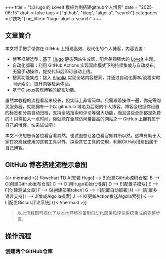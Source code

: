 +++
title = "以Hugo 的 LoveIt 模板为例搭建github个人博客"
date = "2025-06-15"
draft = false
tags = ["github", "blog", "algolia", "search"]
categories = ["技巧"]
og_title = "hugo-algolia-search"
+++

## 文章简介
本文将手把手带你在 GitHub 上搭建高效、现代化的个人博客，内容涵盖：

- 博客框架选型：基于 [Hugo](https://gohugo.io/) 静态网站生成器，配合美观强大的 [LoveIt](https://hugoloveit.com/) 主题。
- 自动化部署：利用 GitHub Actions 实现双库模式下的持续集成与自动发布，无需手动操作，提交代码后即可自动上线。
- 搜索功能集成：接入 [Algolia](https://www.algolia.com/) 实现全站内容搜索，并通过自动化脚本/流程实时同步索引，提升内容检索体验。
- 基于Giscus实现博客的留言功能。

虽然本教程的流程看起来较长，但实际上非常简单。只需跟着操作一遍，你无需购买服务器，就能拥有一个以 github.io 域名为后缀的个人博客。博客会根据你设置的标签和分类自动归档，支持全站搜索和评论等强大功能，而且这些全部都是免费的！只需投入一点时间，你就能在全球访问量最高的网站之一 GitHub 上拥有属于自己的博客。快来试试吧！

本文不仅想告诉各位看官看其然，也试图想让各位看官知其所以然。这样有助于大家在脱离我使用的这套工具以外，探索其它工具的使用，利用GitHub搭建出属于自己博客。

##  GitHub 博客搭建流程示意图
{{< mermaid >}}
flowchart TD
A[安装 Hugo] --> B[创建GitHub源码仓库]
B --> C[创建GitHub发布仓库]
C --> D[用Hugo初始化博客]
D --> E[配置子模块]
E --> F[创建测试文章]
F --> G[创建部署token]
G --> H[配置自动部署]
H --> I[配置多语言支持]
I --> J[集成Algolia搜索]
J --> K[更新Action推送Algolia索引]
K --> L[配置Giscus评论系统]
{{< /mermaid >}}

> 以上流程图可视化了从本地环境准备到自动化部署和评论系统集成的完整步骤。

## 操作流程

### 创建两个GitHub仓库
